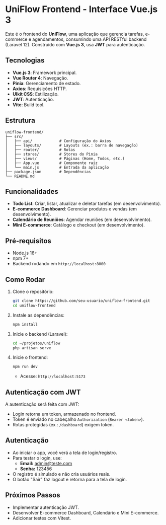 # UniFlow Frontend - Interface Vue.js 3

Este é o frontend do **UniFlow**, uma aplicação que gerencia tarefas, e-commerce e agendamentos, consumindo uma API RESTful backend (Laravel 12). Construído com **Vue.js 3**, usa **JWT** para autenticação.

## Tecnologias

- **Vue.js 3**: Framework principal.
- **Vue Router 4**: Navegação.
- **Pinia**: Gerenciamento de estado.
- **Axios**: Requisições HTTP.
- **UIkit CSS**: Estilização.
- **JWT**: Autenticação.
- **Vite**: Build tool.

## Estrutura

```
uniflow-frontend/
├── src/
│   ├── api/            # Configuração do Axios
│   ├── layouts/        # Layouts (ex.: barra de navegação)
│   ├── router/         # Rotas
│   ├── stores/         # Stores do Pinia
│   ├── views/          # Páginas (Home, Todos, etc.)
│   ├── App.vue         # Componente raiz
│   └── main.js         # Entrada da aplicação
├── package.json        # Dependências
└── README.md
```

## Funcionalidades

- **Todo List**: Criar, listar, atualizar e deletar tarefas (em desenvolvimento).
- **E-commerce Dashboard**: Gerenciar produtos e vendas (em desenvolvimento).
- **Calendário de Reuniões**: Agendar reuniões (em desenvolvimento).
- **Mini E-commerce**: Catálogo e checkout (em desenvolvimento).

## Pré-requisitos

- Node.js 16+
- npm 7+
- Backend rodando em `http://localhost:8000`

## Como Rodar

1. Clone o repositório:
   ```bash
   git clone https://github.com/seu-usuario/uniflow-frontend.git
   cd uniflow-frontend
   ```

2. Instale as dependências:
   ```bash
   npm install
   ```

3. Inicie o backend (Laravel):
   ```bash
   cd ~/projetos/uniflow
   php artisan serve
   ```

4. Inicie o frontend:
   ```bash
   npm run dev
   ```
   - Acesse: `http://localhost:5173`

## Autenticação com JWT

A autenticação será feita com JWT:
- Login retorna um token, armazenado no frontend.
- Token é enviado no cabeçalho `Authorization` (`Bearer <token>`).
- Rotas protegidas (ex.: `/dashboard`) exigem token.

## Autenticação

- Ao iniciar o app, você verá a tela de login/registro.
- Para testar o login, use:
  - **Email:** admin@teste.com
  - **Senha:** 123456
- O registro é simulado e não cria usuários reais.
- O botão "Sair" faz logout e retorna para a tela de login.

## Próximos Passos

- Implementar autenticação JWT.
- Desenvolver E-commerce Dashboard, Calendário e Mini E-commerce.
- Adicionar testes com Vitest.